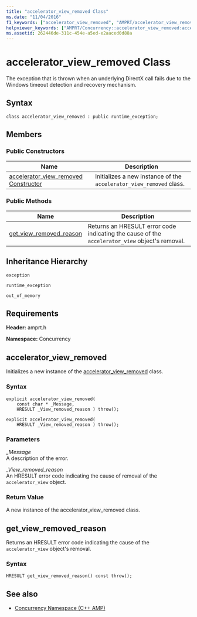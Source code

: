 ```yaml
---
title: "accelerator_view_removed Class"
ms.date: "11/04/2016"
f1_keywords: ["accelerator_view_removed", "AMPRT/accelerator_view_removed", "AMPRT/Concurrency::accelerator_view_removed:accelerator_view_removed", "AMPRT/Concurrency::accelerator_view_removed:get_view_removed_reason"]
helpviewer_keywords: ["AMPRT/Concurrency::accelerator_view_removed:accelerator_view_removed Class"]
ms.assetid: 262446de-311c-454e-a5ed-e2aaced0d88a
---
```

# accelerator_view_removed Class

The exception that is thrown when an underlying DirectX call fails due to the Windows timeout detection and recovery mechanism.

## Syntax

```
class accelerator_view_removed : public runtime_exception;
```

## Members

### Public Constructors

|Name|Description|
|----------|-----------------|
|[accelerator_view_removed Constructor](#ctor)|Initializes a new instance of the `accelerator_view_removed` class.|

### Public Methods

|Name|Description|
|----------|-----------------|
|[get_view_removed_reason](#get_view_removed_reason)|Returns an HRESULT error code indicating the cause of the `accelerator_view` object's removal.|

## Inheritance Hierarchy

`exception`

`runtime_exception`

`out_of_memory`

## Requirements

**Header:** amprt.h

**Namespace:** Concurrency

## <a name="ctor"></a> accelerator_view_removed

Initializes a new instance of the [accelerator_view_removed](accelerator-view-removed-class.md) class.

### Syntax

```
explicit accelerator_view_removed(
    const char * _Message,
    HRESULT _View_removed_reason ) throw();

explicit accelerator_view_removed(
    HRESULT _View_removed_reason ) throw();
```

### Parameters

*_Message*<br/>
A description of the error.

*_View_removed_reason*<br/>
An HRESULT error code indicating the cause of removal of the `accelerator_view` object.

### Return Value

A new instance of the accelerator_view_removed class.

## <a name="get_view_removed_reason_method"></a> get_view_removed_reason

Returns an HRESULT error code indicating the cause of the `accelerator_view` object's removal.

### Syntax

```
HRESULT get_view_removed_reason() const throw();
```

## See also

- [Concurrency Namespace (C++ AMP)](concurrency-namespace-cpp-amp.md)

